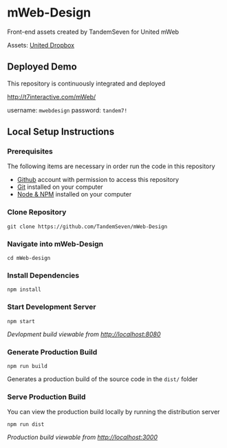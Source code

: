 # mWeb-Design

Front-end assets created by TandemSeven for United mWeb

Assets: [United Dropbox](https://www.dropbox.com/sh/ouzssug51yyg1fp/AADYhoJ8HDAocfSt4QoWLlr7a?dl=0)

## Deployed Demo

This repository is continuously integrated and deployed

http://t7interactive.com/mWeb/

username: `mwebdesign`
password: `tandem7!`

## Local Setup Instructions

### Prerequisites

The following items are necessary in order run the code in this repository

- [Github](https://github.com) account with permission to access this repository
- [Git](http://git-scm.com) installed on your computer
- [Node & NPM](http://nodejs.org) installed on your computer

### Clone Repository
```
git clone https://github.com/TandemSeven/mWeb-Design
```

### Navigate into mWeb-Design

```
cd mWeb-design
```

### Install Dependencies
```
npm install
```

### Start Development Server
```
npm start
```

*Devlopment build viewable from [http://localhost:8080](http://localhost:8080)*

### Generate Production Build
```
npm run build
```

Generates a production build of the source code in the `dist/` folder

### Serve Production Build

You can view the production build locally by running the distribution server

```
npm run dist
```

*Production build viewable from [http://localhost:3000](http://localhost:3000)*
